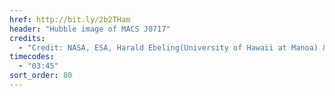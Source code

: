 ```yaml
---
href: http://bit.ly/2b2THam
header: "Hubble image of MACS J0717"
credits:
  - "Credit: NASA, ESA, Harald Ebeling(University of Hawaii at Manoa) &amp; Jean-Paul Kneib (LAM)"
timecodes:
  - "03:45"
sort_order: 80
---
```

